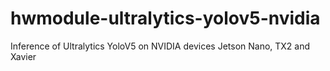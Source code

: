 # hwmodule-ultralytics-yolov5-nvidia
Inference of Ultralytics YoloV5 on NVIDIA devices Jetson Nano, TX2 and Xavier
